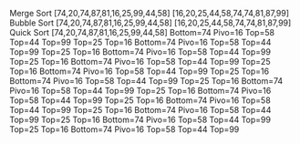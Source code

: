 Merge Sort
[74,20,74,87,81,16,25,99,44,58]
[16,20,25,44,58,74,74,81,87,99]
Bubble Sort
[74,20,74,87,81,16,25,99,44,58]
[16,20,25,44,58,74,74,81,87,99]
Quick Sort
[74,20,74,87,81,16,25,99,44,58]
Bottom=74
Pivo=16
Top=58
Top=44
Top=99
Top=25
Top=16
Bottom=74
Pivo=16
Top=58
Top=44
Top=99
Top=25
Top=16
Bottom=74
Pivo=16
Top=58
Top=44
Top=99
Top=25
Top=16
Bottom=74
Pivo=16
Top=58
Top=44
Top=99
Top=25
Top=16
Bottom=74
Pivo=16
Top=58
Top=44
Top=99
Top=25
Top=16
Bottom=74
Pivo=16
Top=58
Top=44
Top=99
Top=25
Top=16
Bottom=74
Pivo=16
Top=58
Top=44
Top=99
Top=25
Top=16
Bottom=74
Pivo=16
Top=58
Top=44
Top=99
Top=25
Top=16
Bottom=74
Pivo=16
Top=58
Top=44
Top=99
Top=25
Top=16
Bottom=74
Pivo=16
Top=58
Top=44
Top=99
Top=25
Top=16
Bottom=74
Pivo=16
Top=58
Top=44
Top=99
Top=25
Top=16
Bottom=74
Pivo=16
Top=58
Top=44
Top=99
